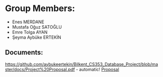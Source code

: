 # Group Members:
* Enes MERDANE 
* Mustafa Oğuz SATOĞLU 
* Emre Tolga AYAN 
* Şeyma Aybüke ERTEKİN

## Documents:
https://github.com/aybukeertekin/Bilkent_CS353_Database_Project/blob/master/docs/Project%20Proposal.pdf - automatic!
[Proposal](https://github.com/aybukeertekin/Bilkent_CS353_Database_Project/blob/master/docs/Project%20Proposal.pdf)
